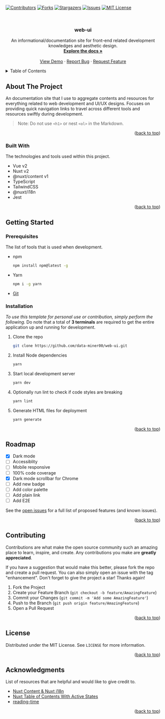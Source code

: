 <a name="readme-top"></a>

<!-- PROJECT SHIELDS -->

[![Contributors][contributors-shield]][contributors-url]
[![Forks][forks-shield]][forks-url]
[![Stargazers][stars-shield]][stars-url]
[![Issues][issues-shield]][issues-url]
[![MIT License][license-shield]][license-url]

<!-- PROJECT LOGO -->
<br />
<div align="center">
  <!-- <a href="/">
    <img src="public/assets/algorand-react.png" />
  </a> -->

  <h3 align="center">web-ui</h3>

  <p align="center">
    An informational/documentation site for front-end related development knowledges and aesthetic design.
    <br />
    <a href="https://github.com/data-miner00/web-ui"><strong>Explore the docs »</strong></a>
    <br />
    <br />
    <a href="https://github.com/data-miner00/web-ui">View Demo</a>
    ·
    <a href="https://github.com/data-miner00/web-ui/issues">Report Bug</a>
    ·
    <a href="https://github.com/data-miner00/web-ui/issues">Request Feature</a>
  </p>
</div>

<!-- TABLE OF CONTENTS -->
<details>
  <summary>Table of Contents</summary>
  <ol>
    <li>
      <a href="#about-the-project">About The Project</a>
      <ul>
        <li><a href="#built-with">Built With</a></li>
      </ul>
    </li>
    <li>
      <a href="#getting-started">Getting Started</a>
      <ul>
        <li><a href="#prerequisites">Prerequisites</a></li>
        <li><a href="#installation">Installation</a></li>
      </ul>
    </li>
    <li><a href="#usage">Usage</a></li>
    <li><a href="#roadmap">Roadmap</a></li>
    <li><a href="#contributing">Contributing</a></li>
    <li><a href="#license">License</a></li>
    <li><a href="#acknowledgments">Acknowledgments</a></li>
  </ol>
</details>

<!-- ABOUT THE PROJECT -->

## About The Project

An documentation site that I use to aggregate contents and resources for everything related to web development and UI/UX designs. Focuses on providing quick navigation links to travel across different tools and resources swiftly during development.

> Note: Do not use `<h1>` or nest `<ol>` in the Markdown.

<p align="right">(<a href="#readme-top">back to top</a>)</p>

### Built With

The technologies and tools used within this project.

- Vue v2
- Nuxt v2
- @nuxt/content v1
- TypeScript
- TailwindCSS
- @nuxt/i18n
- Jest

<p align="right">(<a href="#readme-top">back to top</a>)</p>

<!-- GETTING STARTED -->

## Getting Started

### Prerequisites

The list of tools that is used when development.

- npm
  ```sh
  npm install npm@latest -g
  ```
- Yarn
  ```sh
  npm i -g yarn
  ```
- [Git](https://git-scm.com/downloads)

### Installation

_To use this template for personal use or contribution, simply perform the following._ Do note that a total of **3 terminals** are required to get the entire application up and running for development.

1. Clone the repo
   ```sh
   git clone https://github.com/data-miner00/web-ui.git
   ```
2. Install Node dependencies
   ```sh
   yarn
   ```
3. Start local development server
   ```sh
   yarn dev
   ```
4. Optionally run lint to check if code styles are breaking
   ```sh
   yarn lint
   ```
5. Generate HTML files for deployment
   ```sh
   yarn generate
   ```

<p align="right">(<a href="#readme-top">back to top</a>)</p>

<!-- ROADMAP -->

## Roadmap

- [x] Dark mode
- [ ] Accessiblity
- [ ] Mobile responsive
- [ ] 100% code coverage
- [x] Dark mode scrollbar for Chrome
- [ ] Add new badge
- [ ] Add color palette
- [ ] Add plain link
- [ ] Add E2E

See the [open issues](https://github.com/data-miner00/web-ui/issues) for a full list of proposed features (and known issues).

<p align="right">(<a href="#readme-top">back to top</a>)</p>

<!-- CONTRIBUTING -->

## Contributing

Contributions are what make the open source community such an amazing place to learn, inspire, and create. Any contributions you make are **greatly appreciated**.

If you have a suggestion that would make this better, please fork the repo and create a pull request. You can also simply open an issue with the tag "enhancement".
Don't forget to give the project a star! Thanks again!

1. Fork the Project
2. Create your Feature Branch (`git checkout -b feature/AmazingFeature`)
3. Commit your Changes (`git commit -m 'Add some AmazingFeature'`)
4. Push to the Branch (`git push origin feature/AmazingFeature`)
5. Open a Pull Request

<p align="right">(<a href="#readme-top">back to top</a>)</p>

<!-- LICENSE -->

## License

Distributed under the MIT License. See `LICENSE` for more information.

<p align="right">(<a href="#readme-top">back to top</a>)</p>

<!-- ACKNOWLEDGMENTS -->

## Acknowledgments

List of resources that are helpful and would like to give credit to.

- [Nuxt Content & Nuxt i18n](https://studioterabyte.nl/en/blog/nuxt-content-i18n)
- [Nuxt Table of Contents With Active States](https://davidparks.dev/blog/nuxt-table-of-contents-with-active-states/)
- [reading-time](https://www.npmjs.com/package/reading-time)

<p align="right">(<a href="#readme-top">back to top</a>)</p>

<!-- MARKDOWN LINKS & IMAGES -->

[contributors-shield]: https://img.shields.io/github/contributors/data-miner00/web-ui.svg?style=for-the-badge
[contributors-url]: https://github.com/data-miner00/web-ui/graphs/contributors
[forks-shield]: https://img.shields.io/github/forks/data-miner00/web-ui.svg?style=for-the-badge
[forks-url]: https://github.com/data-miner00/web-ui/network/members
[stars-shield]: https://img.shields.io/github/stars/data-miner00/web-ui.svg?style=for-the-badge
[stars-url]: https://github.com/data-miner00/web-ui/stargazers
[issues-shield]: https://img.shields.io/github/issues/data-miner00/web-ui.svg?style=for-the-badge
[issues-url]: https://github.com/data-miner00/web-ui/issues
[license-shield]: https://img.shields.io/github/license/data-miner00/web-ui.svg?style=for-the-badge
[license-url]: https://github.com/data-miner00/web-ui/blob/master/LICENSE.txt
